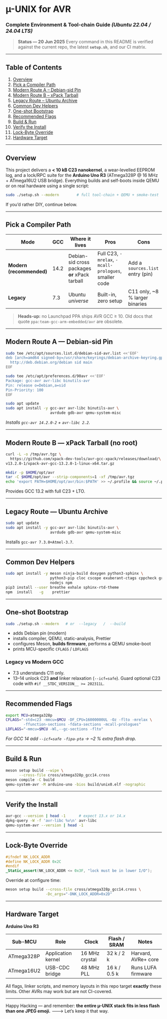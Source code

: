 # µ-UNIX for AVR

### Complete Environment & Tool-chain Guide  *(Ubuntu 22.04 / 24.04 LTS)*

> **Status — 20 Jun 2025**
> Every command in this README is verified against the current repo,
> the latest **`setup.sh`**, and our CI matrix.

---

## Table of Contents

1. [Overview](#overview)
2. [Pick a Compiler Path](#pick-a-compiler-path)
3. [Modern Route A – Debian-sid Pin](#modern-route-a)
4. [Modern Route B – xPack Tarball](#modern-route-b)
5. [Legacy Route – Ubuntu Archive](#legacy-route)
6. [Common Dev Helpers](#common-dev-helpers)
7. [One-shot Bootstrap](#one-shot-bootstrap)
8. [Recommended Flags](#recommended-flags)
9. [Build & Run](#build--run)
10. [Verify the Install](#verify-the-install)
11. [Lock-Byte Override](#lock-byte-override)
12. [Hardware Target](#hardware-target)

---

## Overview<a name="overview"></a>

This project delivers a **< 10 kB C23 nanokernel**, a wear-levelled
EEPROM log, and a lock/RPC suite for the
**Arduino Uno R3** (ATmega328P @ 16 MHz + ATmega16U2 USB bridge).
Everything builds and self-boots inside QEMU or on real hardware using a
single script:

```bash
sudo ./setup.sh --modern        # full tool-chain + QEMU + smoke-test
```

If you’d rather DIY, continue below.

---

## Pick a Compiler Path<a name="pick-a-compiler-path"></a>

| Mode                     | GCC  | Where it lives                                 | Pros                                                  | Cons                             |
| ------------------------ | ---- | ---------------------------------------------- | ----------------------------------------------------- | -------------------------------- |
| **Modern (recommended)** | 14.2 | Debian-sid cross packages **or** xPack tarball | Full C23, `-mrelax`, `-mcall-prologues`, smaller code | Add a `sources.list` entry (pin) |
| **Legacy**               | 7.3  | Ubuntu *universe*                              | Built-in, zero setup                                  | C11 only, \~8 % larger binaries  |

> **Heads-up:** no Launchpad PPA ships AVR GCC ≥ 10.
> Old docs that quote `ppa:team-gcc-arm-embedded/avr` are obsolete.

---

## Modern Route A — Debian-sid Pin<a name="modern-route-a"></a>

```bash
sudo tee /etc/apt/sources.list.d/debian-sid-avr.list <<'EOF'
deb [arch=amd64 signed-by=/usr/share/keyrings/debian-archive-keyring.gpg] \
  http://deb.debian.org/debian sid main
EOF

sudo tee /etc/apt/preferences.d/90avr <<'EOF'
Package: gcc-avr avr-libc binutils-avr
Pin: release o=Debian,a=sid
Pin-Priority: 100
EOF

sudo apt update
sudo apt install -y gcc-avr avr-libc binutils-avr \
                    avrdude gdb-avr qemu-system-misc
```

*Installs `gcc-avr 14.2.0-2` + `avr-libc 2.2`.*

---

## Modern Route B — xPack Tarball (no root)<a name="modern-route-b"></a>

```bash
curl -L -o /tmp/avr.tgz \
  https://github.com/xpack-dev-tools/avr-gcc-xpack/releases/download/\
v13.2.0-1/xpack-avr-gcc-13.2.0-1-linux-x64.tar.gz

mkdir -p $HOME/opt/avr
tar -C $HOME/opt/avr --strip-components=1 -xf /tmp/avr.tgz
echo 'export PATH=$HOME/opt/avr/bin:$PATH' >> ~/.profile && source ~/.profile
```

Provides GCC 13.2 with full C23 + LTO.

---

## Legacy Route — Ubuntu Archive<a name="legacy-route"></a>

```bash
sudo apt update
sudo apt install -y gcc-avr avr-libc binutils-avr \
                    avrdude gdb-avr qemu-system-misc
```

Installs `gcc-avr 7.3.0+Atmel-3.7`.

---

## Common Dev Helpers<a name="common-dev-helpers"></a>

```bash
sudo apt install -y meson ninja-build doxygen python3-sphinx \
                    python3-pip cloc cscope exuberant-ctags cppcheck graphviz \
                    nodejs npm
pip3 install --user breathe exhale sphinx-rtd-theme
npm  install   -g    prettier
```

---

## One-shot Bootstrap<a name="one-shot-bootstrap"></a>

```bash
sudo ./setup.sh --modern   # or  --legacy   /  --build
```

* adds Debian pin (modern)
* installs compiler, QEMU, static-analysis, Prettier
* configures Meson, **builds firmware**, performs a QEMU smoke-boot
* prints MCU-specific `CFLAGS` / `LDFLAGS`

### Legacy vs Modern GCC

* 7.3 understands C11 only.
* 13–14 unlock C23 **and** linker relaxation (`--icf=safe`).
  Guard optional C23 code with `#if __STDC_VERSION__ >= 202311L`.

---

## Recommended Flags<a name="recommended-flags"></a>

```bash
export MCU=atmega328p
CFLAGS="-std=c23 -mmcu=$MCU -DF_CPU=16000000UL -Oz -flto -mrelax \
        -ffunction-sections -fdata-sections -mcall-prologues"
LDFLAGS="-mmcu=$MCU -Wl,--gc-sections -flto"
```

*For GCC 14 add `--icf=safe -fipa-pta` → \~2 % extra flash drop.*

---

## Build & Run<a name="build--run"></a>

```bash
meson setup build --wipe \
      --cross-file cross/atmega328p_gcc14.cross
meson compile -C build
qemu-system-avr -M arduino-uno -bios build/unix0.elf -nographic
```

---

## Verify the Install<a name="verify-the-install"></a>

```bash
avr-gcc --version | head -1      # expect 13.x or 14.x
dpkg-query -W -f 'avr-libc %v\n' avr-libc
qemu-system-avr --version | head -1
```

---

## Lock-Byte Override<a name="lock-byte-override"></a>

```c
#ifndef NK_LOCK_ADDR
#define NK_LOCK_ADDR 0x2C
#endif
_Static_assert(NK_LOCK_ADDR <= 0x3F, "lock must be in lower I/O");
```

Override at configure time:

```bash
meson setup build --cross-file cross/atmega328p_gcc14.cross \
                  -Dc_args="-DNK_LOCK_ADDR=0x2D"
```

---

## Hardware Target<a name="hardware-target"></a>

**Arduino Uno R3**

| Sub-MCU    | Role               | Clock          | Flash / SRAM | Notes               |
| ---------- | ------------------ | -------------- | ------------ | ------------------- |
| ATmega328P | Application kernel | 16 MHz crystal | 32 k / 2 k   | Harvard, AVRe+ core |
| ATmega16U2 | USB-CDC bridge     | 48 MHz PLL     | 16 k / 0.5 k | Runs LUFA firmware  |

All flags, linker scripts, and memory layouts in this repo target **exactly**
these limits.  Other AVRs may work but are not CI-covered.

---

Happy Hacking — and remember: **the entire µ-UNIX stack fits in less flash
than one JPEG emoji.** 🡒 Let’s keep it that way.
